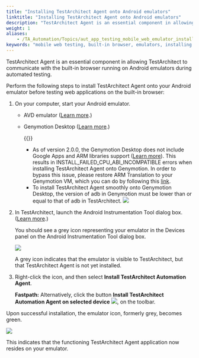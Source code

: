 ```yaml
--- 
title: "Installing TestArchitect Agent onto Android emulators"
linktitle: "Installing TestArchitect Agent onto Android emulators"
description: "TestArchitect Agent is an essential component in allowing TestArchitect to communicate with the built-in browser running on Android emulators during automated testing."
weight: 1
aliases: 
    - /TA_Automation/Topics/aut_app_testing_mobile_web_emulator_installing_TA_Agent.html
keywords: "mobile web testing, built-in browser, emulators, installing agent, built-in browser testing, emulators, installing agent, TestArchitect Agent, built-in browser, emulators"
---
```


TestArchitect Agent is an essential component in allowing TestArchitect to communicate with the built-in browser running on Android emulators during automated testing.

Perform the following steps to install TestArchitect Agent onto your Android emulator before testing web applications on the built-in browser:

1.  On your computer, start your Android emulator.

    -   AVD emulator \([Learn more](http://developer.android.com/intl/vi/tools/devices/emulator.html#starting).\)
    -   Genymotion Desktop \([Learn more](https://www.genymotion.com/#!/developers/user-guide).\)

        {{<restriction>}}

        -   As of version 2.0.0, the Genymotion Desktop does not include Google Apps and ARM libraries support \([Learn more](https://www.genymotion.com/#!/release-notes/200%23200)\). This results in INSTALL\_FAILED\_CPU\_ABI\_INCOMPATIBLE errors when installing TestArchitect Agent onto Genymotion. In order to bypass this issue, please restore ARM Translation to your Genymotion VM, which you can do by following this [link](https://gist.github.com/wbroek/9321145).
        -   To install TestArchitect Agent smoothly onto Genymotion Desktop, the version of adb in Genymotion must be lower than or equal to that of adb in TestArchitect.
    ![](/images/TA_Automation/Images/genymotion.png)

2.  In TestArchitect, launch the Android Instrumentation Tool dialog box. \([Learn more](/automation-guide/application-testing/mobile-testing/testing-mobile-applications/android-automation/android-instrumentation-tool/).\)

    You should see a grey icon representing your emulator in the Devices panel on the Android Instrumentation Tool dialog box.

    ![](/images/TA_Automation/Images/gray_icon.png)

    A grey icon indicates that the emulator is visible to TestArchitect, but that TestArchitect Agent is not yet installed.

3.  Right-click the icon, and then select **Install TestArchitect Automation Agent**.

    **Fastpath:** Alternatively, click the button **Install TestArchitect Automation Agent on selected device** ![](/images/Android/Images/android_installing_TA_agent_btn.png), on the toolbar.


Upon successful installation, the emulator icon, formerly grey, becomes green.

![](/images/TA_Automation/Images/green_icon.png)

This indicates that the functioning TestArchitect Agent application now resides on your emulator.



